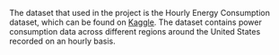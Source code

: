The dataset that used in the project is the Hourly Energy Consumption dataset, which can be found on [Kaggle](https://www.kaggle.com/robikscube/hourly-energy-consumption). 
The dataset contains power consumption data across different regions around the United States recorded on an hourly basis.
